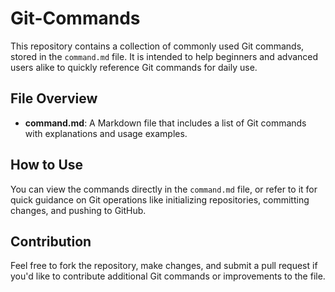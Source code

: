 # Git-Commands

This repository contains a collection of commonly used Git commands, stored in the `command.md` file. It is intended to help beginners and advanced users alike to quickly reference Git commands for daily use.

## File Overview

- **command.md**: A Markdown file that includes a list of Git commands with explanations and usage examples.

## How to Use

You can view the commands directly in the `command.md` file, or refer to it for quick guidance on Git operations like initializing repositories, committing changes, and pushing to GitHub.

## Contribution

Feel free to fork the repository, make changes, and submit a pull request if you'd like to contribute additional Git commands or improvements to the file.

